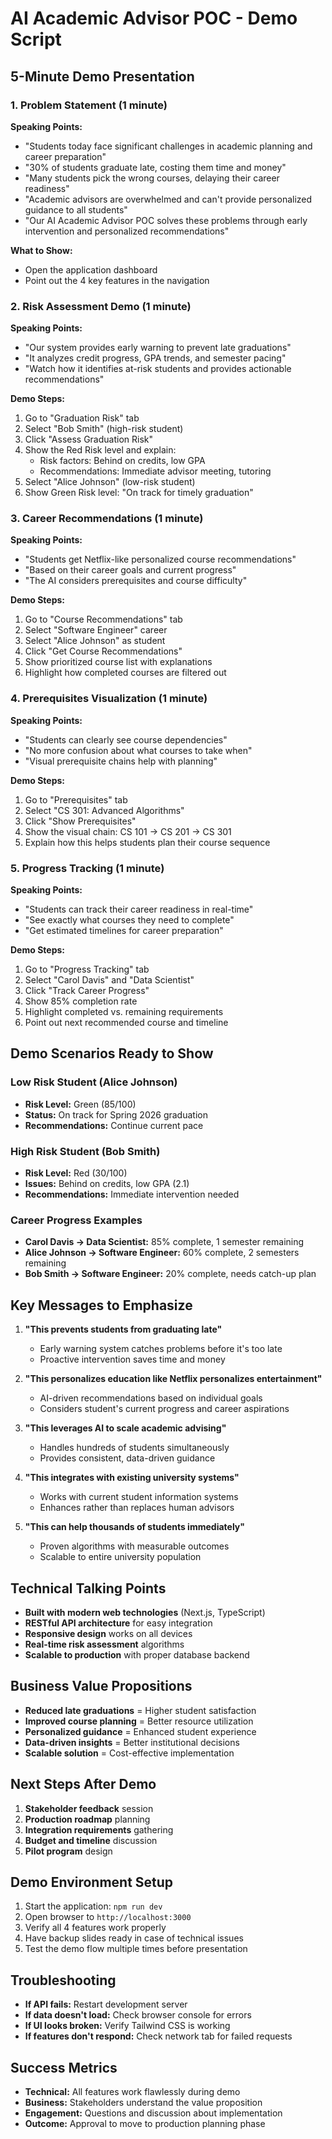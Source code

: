# AI Academic Advisor POC - Demo Script

## 5-Minute Demo Presentation

### 1. Problem Statement (1 minute)
**Speaking Points:**
- "Students today face significant challenges in academic planning and career preparation"
- "30% of students graduate late, costing them time and money"
- "Many students pick the wrong courses, delaying their career readiness"
- "Academic advisors are overwhelmed and can't provide personalized guidance to all students"
- "Our AI Academic Advisor POC solves these problems through early intervention and personalized recommendations"

**What to Show:**
- Open the application dashboard
- Point out the 4 key features in the navigation

### 2. Risk Assessment Demo (1 minute)
**Speaking Points:**
- "Our system provides early warning to prevent late graduations"
- "It analyzes credit progress, GPA trends, and semester pacing"
- "Watch how it identifies at-risk students and provides actionable recommendations"

**Demo Steps:**
1. Go to "Graduation Risk" tab
2. Select "Bob Smith" (high-risk student)
3. Click "Assess Graduation Risk"
4. Show the Red Risk level and explain:
   - Risk factors: Behind on credits, low GPA
   - Recommendations: Immediate advisor meeting, tutoring
5. Select "Alice Johnson" (low-risk student)
6. Show Green Risk level: "On track for timely graduation"

### 3. Career Recommendations (1 minute)
**Speaking Points:**
- "Students get Netflix-like personalized course recommendations"
- "Based on their career goals and current progress"
- "The AI considers prerequisites and course difficulty"

**Demo Steps:**
1. Go to "Course Recommendations" tab
2. Select "Software Engineer" career
3. Select "Alice Johnson" as student
4. Click "Get Course Recommendations"
5. Show prioritized course list with explanations
6. Highlight how completed courses are filtered out

### 4. Prerequisites Visualization (1 minute)
**Speaking Points:**
- "Students can clearly see course dependencies"
- "No more confusion about what courses to take when"
- "Visual prerequisite chains help with planning"

**Demo Steps:**
1. Go to "Prerequisites" tab
2. Select "CS 301: Advanced Algorithms"
3. Click "Show Prerequisites"
4. Show the visual chain: CS 101 → CS 201 → CS 301
5. Explain how this helps students plan their course sequence

### 5. Progress Tracking (1 minute)
**Speaking Points:**
- "Students can track their career readiness in real-time"
- "See exactly what courses they need to complete"
- "Get estimated timelines for career preparation"

**Demo Steps:**
1. Go to "Progress Tracking" tab
2. Select "Carol Davis" and "Data Scientist"
3. Click "Track Career Progress"
4. Show 85% completion rate
5. Highlight completed vs. remaining requirements
6. Point out next recommended course and timeline

## Demo Scenarios Ready to Show

### Low Risk Student (Alice Johnson)
- **Risk Level:** Green (85/100)
- **Status:** On track for Spring 2026 graduation
- **Recommendations:** Continue current pace

### High Risk Student (Bob Smith)
- **Risk Level:** Red (30/100)
- **Issues:** Behind on credits, low GPA (2.1)
- **Recommendations:** Immediate intervention needed

### Career Progress Examples
- **Carol Davis → Data Scientist:** 85% complete, 1 semester remaining
- **Alice Johnson → Software Engineer:** 60% complete, 2 semesters remaining
- **Bob Smith → Software Engineer:** 20% complete, needs catch-up plan

## Key Messages to Emphasize

1. **"This prevents students from graduating late"**
   - Early warning system catches problems before it's too late
   - Proactive intervention saves time and money

2. **"This personalizes education like Netflix personalizes entertainment"**
   - AI-driven recommendations based on individual goals
   - Considers student's current progress and career aspirations

3. **"This leverages AI to scale academic advising"**
   - Handles hundreds of students simultaneously
   - Provides consistent, data-driven guidance

4. **"This integrates with existing university systems"**
   - Works with current student information systems
   - Enhances rather than replaces human advisors

5. **"This can help thousands of students immediately"**
   - Proven algorithms with measurable outcomes
   - Scalable to entire university population

## Technical Talking Points

- **Built with modern web technologies** (Next.js, TypeScript)
- **RESTful API architecture** for easy integration
- **Responsive design** works on all devices
- **Real-time risk assessment** algorithms
- **Scalable to production** with proper database backend

## Business Value Propositions

- **Reduced late graduations** = Higher student satisfaction
- **Improved course planning** = Better resource utilization
- **Personalized guidance** = Enhanced student experience
- **Data-driven insights** = Better institutional decisions
- **Scalable solution** = Cost-effective implementation

## Next Steps After Demo

1. **Stakeholder feedback** session
2. **Production roadmap** planning
3. **Integration requirements** gathering
4. **Budget and timeline** discussion
5. **Pilot program** design

## Demo Environment Setup

1. Start the application: `npm run dev`
2. Open browser to `http://localhost:3000`
3. Verify all 4 features work properly
4. Have backup slides ready in case of technical issues
5. Test the demo flow multiple times before presentation

## Troubleshooting

- **If API fails:** Restart development server
- **If data doesn't load:** Check browser console for errors
- **If UI looks broken:** Verify Tailwind CSS is working
- **If features don't respond:** Check network tab for failed requests

## Success Metrics

- **Technical:** All features work flawlessly during demo
- **Business:** Stakeholders understand the value proposition
- **Engagement:** Questions and discussion about implementation
- **Outcome:** Approval to move to production planning phase
